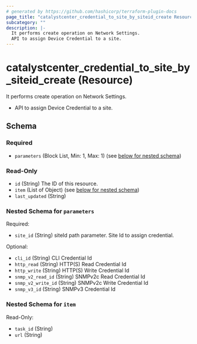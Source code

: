 ```yaml
---
# generated by https://github.com/hashicorp/terraform-plugin-docs
page_title: "catalystcenter_credential_to_site_by_siteid_create Resource - terraform-provider-catalystcenter"
subcategory: ""
description: |-
  It performs create operation on Network Settings.
  API to assign Device Credential to a site.
---
```


# catalystcenter_credential_to_site_by_siteid_create (Resource)

It performs create operation on Network Settings.

- API to assign Device Credential to a site.



<!-- schema generated by tfplugindocs -->
## Schema

### Required

- `parameters` (Block List, Min: 1, Max: 1) (see [below for nested schema](#nestedblock--parameters))

### Read-Only

- `id` (String) The ID of this resource.
- `item` (List of Object) (see [below for nested schema](#nestedatt--item))
- `last_updated` (String)

<a id="nestedblock--parameters"></a>
### Nested Schema for `parameters`

Required:

- `site_id` (String) siteId path parameter. Site Id to assign credential.

Optional:

- `cli_id` (String) CLI Credential Id
- `http_read` (String) HTTP(S) Read Credential Id
- `http_write` (String) HTTP(S) Write Credential Id
- `snmp_v2_read_id` (String) SNMPv2c Read Credential Id
- `snmp_v2_write_id` (String) SNMPv2c Write Credential Id
- `snmp_v3_id` (String) SNMPv3 Credential Id


<a id="nestedatt--item"></a>
### Nested Schema for `item`

Read-Only:

- `task_id` (String)
- `url` (String)
